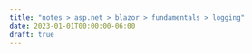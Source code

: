 ```yaml
---
title: "notes > asp.net > blazor > fundamentals > logging"
date: 2023-01-01T00:00:00-06:00
draft: true
---
```

